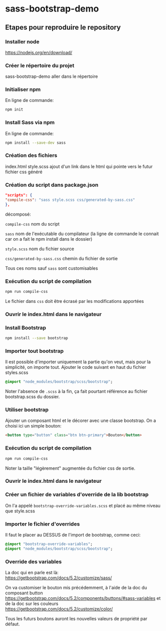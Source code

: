 # sass-bootstrap-demo

## Etapes pour reproduire le repository

### Installer node

https://nodejs.org/en/download/

### Créer le répertoire du projet

sass-bootstrap-demo
aller dans le répertoire

### Initialiser npm

En ligne de commande:

```bash
npm init
```

### Install Sass via npm

En ligne de commande:

```bash
npm install --save-dev sass
```

### Création des fichiers

index.html
style.scss
ajout d'un link dans le html qui pointe vers le futur fichier css généré

### Création du script dans package.json

```json
"scripts": {
"compile-css": "sass style.scss css/generated-by-sass.css"
},
```

décomposé:

``compile-css`` nom du script

``sass`` nom de l'exécutable du compilateur (la ligne de commande le connait car on a fait le npm install dans le dossier)

``style.scss`` nom du fichier source

``css/generated-by-sass.css`` chemin du fichier de sortie

Tous ces noms sauf ``sass`` sont customisables

### Exécution du script de compilation

```bash
npm run compile-css
```

Le fichier dans ``css`` doit être écrasé par les modifications apportées

### Ouvrir le index.html dans le navigateur


### Install Bootstrap

```bash
npm install --save bootstrap
```

### Importer tout bootstrap

Il est possible d'importer uniquement la partie qu'on veut, mais pour la simplicité, on importe tout.
Ajouter le code suivant en haut du fichier styles.scss

```sass
@import "node_modules/bootstrap/scss/bootstrap";
```

Noter l'absence de ``.scss`` à la fin, ça fait pourtant référence au fichier bootstrap.scss du dossier.

### Utiliser bootstrap

Ajouter un composant html et le décorer avec une classe bootstrap.
On a choisi ici un simple bouton:

```html
<button type="button" class="btn btn-primary">Bouton</button>
```

### Exécution du script de compilation

```bash
npm run compile-css
```

Noter la taille "légèrement" augmentée du fichier css de sortie.

### Ouvrir le index.html dans le navigateur


### Créer un fichier de variables d'override de la lib bootstrap

On l'a appelé ``bootstrap-override-variables.scss`` et placé au même niveau que style.scss

### Importer le fichier d'overrides

Il faut le placer au DESSUS de l'import de bootstrap, comme ceci:

```sass
@import "bootstrap-override-variables";
@import "node_modules/bootstrap/scss/bootstrap";
```

### Override des variables

La doc qui en parle est là: https://getbootstrap.com/docs/5.2/customize/sass/

On va customiser le bouton mis précédemment, à l'aide de la doc du composant button
https://getbootstrap.com/docs/5.2/components/buttons/#sass-variables
et de la doc sur les couleurs
https://getbootstrap.com/docs/5.2/customize/color/

Tous les futurs boutons auront les nouvelles valeurs de propriété par défaut.
